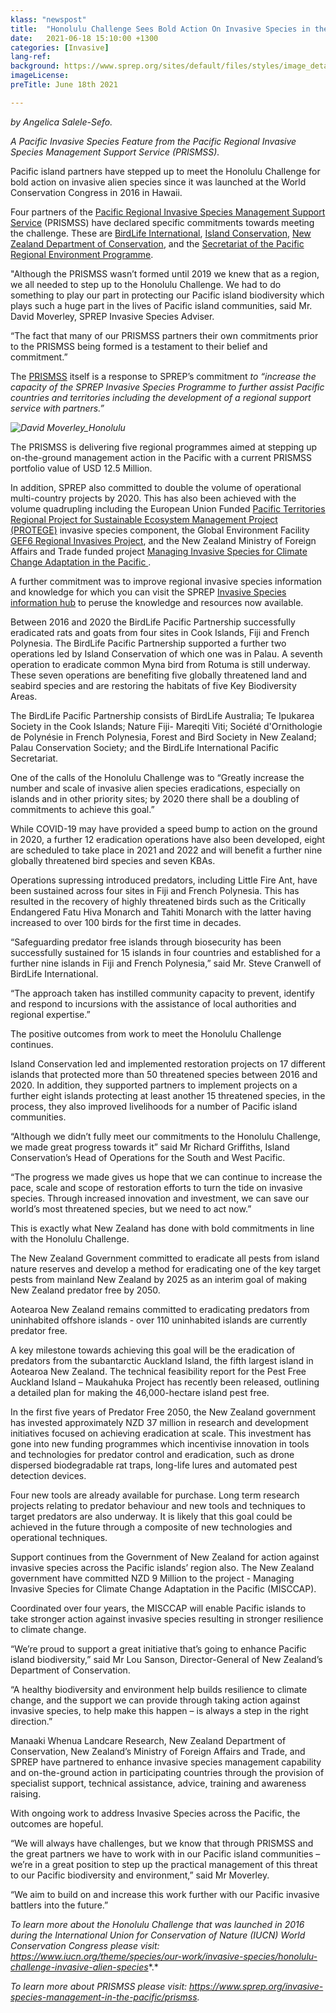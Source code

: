 ```yaml
---
klass: "newspost"
title:  "Honolulu Challenge Sees Bold Action On Invasive Species in the Pacific Islands"
date:   2021-06-18 15:10:00 +1300
categories: [Invasive]
lang-ref: 
background: https://www.sprep.org/sites/default/files/styles/image_detai_670_400_/public/images/news/Setting%20Traps%20in%20Tonga_Mt%20Talau_0.jpg?itok=El1_Dpm7
imageLicense:
preTitle: June 18th 2021

---
```


*by Angelica Salele-Sefo.*

*A Pacific Invasive Species Feature from the Pacific Regional Invasive Species Management Support Service (PRISMSS).*

Pacific island partners have stepped up to meet the Honolulu Challenge for bold action on invasive alien species since it was launched at the World Conservation Congress in 2016 in Hawaii.

Four partners of the [Pacific Regional Invasive Species Management Support Service](https://www.sprep.org/invasive-species-management-in-the-pacific/prismss) (PRISMSS) have declared specific commitments towards meeting the challenge. These are [BirdLife International](https://www.birdlife.org/worldwide/programmes), [Island Conservation](https://www.islandconservation.org/), [New Zealand Department of Conservation](https://www.doc.govt.nz/), and the [Secretariat of the Pacific Regional Environment Programme](https://www.sprep.org/).

"Although the PRISMSS wasn’t formed until 2019 we knew that as a region, we all needed to step up to the Honolulu Challenge. We had to do something to play our part in protecting our Pacific island biodiversity which plays such a huge part in the lives of Pacific island communities, said Mr. David Moverley, SPREP Invasive Species Adviser.

“The fact that many of our PRISMSS partners their own commitments prior to the PRISMSS being formed is a testament to their belief and commitment.”

The [PRISMSS](https://www.sprep.org/invasive-species-management-in-the-pacific/prismss) itself is a response to SPREP’s commitment *to “increase the capacity of the SPREP Invasive Species Programme to further assist Pacific countries and territories including the development of a regional support service with partners.”*

*![David Moverley_Honolulu](https://www.sprep.org/sites/default/files/users/angelicas/Talking%20to%20a%20tree.jpg)*

The PRISMSS is delivering five regional programmes aimed at stepping up on-the-ground management action in the Pacific with a current PRISMSS portfolio value of USD 12.5 Million. 

In addition, SPREP also committed to double the volume of operational multi-country projects by 2020.  This has also been achieved with the volume quadrupling including the European Union Funded [Pacific Territories Regional Project for Sustainable Ecosystem Management Project (PROTEGE)](https://protege.spc.int/en/themes/invasive-species) invasive species component, the Global Environment Facility [GEF6 Regional Invasives Project](https://www.sprep.org/gef6-rip), and the New Zealand Ministry of Foreign Affairs and Trade funded project [Managing Invasive Species for Climate Change Adaptation in the Pacific ](https://www.sprep.org/sites/default/files/documents/publications/MISCCAP-newsletter.pdf).

A further commitment was to improve regional invasive species information and knowledge for which you can visit the SPREP [Invasive Species information hub](https://www.sprep.org/invasive-species-management-in-the-pacific) to peruse the knowledge and resources now available.

Between 2016 and 2020 the BirdLife Pacific Partnership successfully eradicated rats and goats from four sites in Cook Islands, Fiji and French Polynesia. The BirdLife Pacific Partnership supported a further two operations led by Island Conservation of which one was in Palau. A seventh operation to eradicate common Myna bird from Rotuma is still underway. These seven operations are benefiting five globally threatened land and seabird species and are restoring the habitats of five Key Biodiversity Areas.

The BirdLife Pacific Partnership consists of BirdLife Australia; Te Ipukarea Society in the Cook Islands; Nature Fiji- Mareqiti Viti; Société d'Ornithologie de Polynésie in French Polynesia, Forest and Bird Society in New Zealand; Palau Conservation Society; and the BirdLife International Pacific Secretariat.

One of the calls of the Honolulu Challenge was to “Greatly increase the number and scale of invasive alien species eradications, especially on islands and in other priority sites; by 2020 there shall be a doubling of commitments to achieve this goal.”

While COVID-19 may have provided a speed bump to action on the ground in 2020, a further 12 eradication operations have also been developed, eight are scheduled to take place in 2021 and 2022 and will benefit a further nine globally threatened bird species and seven KBAs.

Operations supressing introduced predators, including Little Fire Ant, have been sustained across four sites in Fiji and French Polynesia. This has resulted in the recovery of highly threatened birds such as the Critically Endangered Fatu Hiva Monarch and Tahiti Monarch with the latter having increased to over 100 birds for the first time in decades.

“Safeguarding predator free islands through biosecurity has been successfully sustained for 15 islands in four countries and established for a further nine islands in Fiji and French Polynesia,” said Mr. Steve Cranwell of BirdLife International.

“The approach taken has instilled community capacity to prevent, identify and respond to incursions with the assistance of local authorities and regional expertise.”

The positive outcomes from work to meet the Honolulu Challenge continues.

Island Conservation led and implemented restoration projects on 17 different islands that protected more than 50 threatened species between 2016 and 2020. In addition, they supported partners to implement projects on a further eight islands protecting at least another 15 threatened species, in the process, they also improved livelihoods for a number of Pacific island communities.

“Although we didn’t fully meet our commitments to the Honolulu Challenge, we made great progress towards it” said Mr Richard Griffiths, Island Conservation’s Head of Operations for the South and West Pacific.

“The progress we made gives us hope that we can continue to increase the pace, scale and scope of restoration efforts to turn the tide on invasive species. Through increased innovation and investment, we can save our world’s most threatened species, but we need to act now.”

This is exactly what New Zealand has done with bold commitments in line with the Honolulu Challenge.

The New Zealand Government committed to eradicate all pests from island nature reserves and develop a method for eradicating one of the key target pests from mainland New Zealand by 2025 as an interim goal of making New Zealand predator free by 2050.

Aotearoa New Zealand remains committed to eradicating predators from uninhabited offshore islands - over 110 uninhabited islands are currently predator free.

A key milestone towards achieving this goal will be the eradication of predators from the subantarctic Auckland Island, the fifth largest island in Aotearoa New Zealand. The technical feasibility report for the Pest Free Auckland Island – Maukahuka Project has recently been released, outlining a detailed plan for making the 46,000-hectare island pest free.

In the first five years of Predator Free 2050, the New Zealand government has invested approximately NZD 37 million in research and development initiatives focused on achieving eradication at scale. This investment has gone into new funding programmes which incentivise innovation in tools and technologies for predator control and eradication, such as drone dispersed biodegradable rat traps, long-life lures and automated pest detection devices.

Four new tools are already available for purchase. Long term research projects relating to predator behaviour and new tools and techniques to target predators are also underway. It is likely that this goal could be achieved in the future through a composite of new technologies and operational techniques.

Support continues from the Government of New Zealand for action against invasive species across the Pacific islands’ region also. The New Zealand government have committed NZD 9 Million to the project - Managing Invasive Species for Climate Change Adaptation in the Pacific (MISCCAP).

Coordinated over four years, the MISCCAP will enable Pacific islands to take stronger action against invasive species resulting in stronger resilience to climate change.

“We’re proud to support a great initiative that’s going to enhance Pacific island biodiversity,” said Mr Lou Sanson, Director-General of New Zealand’s Department of Conservation.

“A healthy biodiversity and environment help builds resilience to climate change, and the support we can provide through taking action against invasive species, to help make this happen – is always a step in the right direction.”

Manaaki Whenua Landcare Research, New Zealand Department of Conservation, New Zealand’s Ministry of Foreign Affairs and Trade, and SPREP have partnered to enhance invasive species management capability and on-the-ground action in participating countries through the provision of specialist support, technical assistance, advice, training and awareness raising.

With ongoing work to address Invasive Species across the Pacific, the outcomes are hopeful.

“We will always have challenges, but we know that through PRISMSS and the great partners we have to work with in our Pacific island communities – we’re in a great position to step up the practical management of this threat to our Pacific biodiversity and environment,” said Mr Moverley.

“We aim to build on and increase this work further with our Pacific invasive battlers into the future.”

*To learn more about the Honolulu Challenge that was launched in 2016 during the International Union for Conservation of Nature (IUCN) World Conservation Congress please visit: https://www.iucn.org/theme/species/our-work/invasive-species/honolulu-challenge-invasive-alien-species**.*

*To learn more about PRISMSS please visit: https://www.sprep.org/invasive-species-management-in-the-pacific/prismss.*
